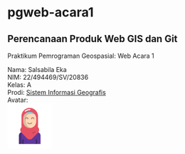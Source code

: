 # pgweb-acara1
Perencanaan Produk Web GIS dan Git
---

Praktikum Pemrograman Geospasial: Web Acara 1


Nama: Salsabila Eka  
NIM: 22/494469/SV/20836  
Kelas: A  
Prodi: [Sistem Informasi Geografis](https://sv.ugm.ac.id/sistem-informasi-geografis-sig/)  
Avatar:  
<img src="image\woman.png" width="100">
